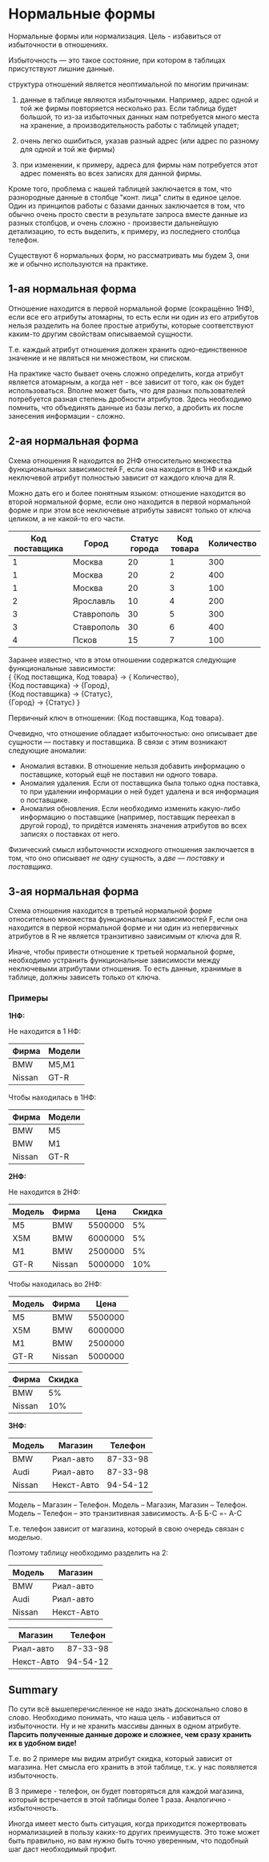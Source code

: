 # Нормальные формы

Нормальные формы или нормализация. Цель - избавиться от избыточности в отношениях.

Избыточность — это такое состояние, при котором в таблицах присутствуют лишние данные.

структура отношений является неоптимальной по многим причинам:

1. данные в таблице являются избыточными. Например, адрес одной и той же фирмы повторяется несколько раз. Если таблица будет большой, то из-за избыточных данных нам потребуется много места на хранение, а производительность работы с таблицей упадет;

2. очень легко ошибиться, указав разный адрес (или адрес по разному для одной и той же фирмы)

3. при изменении, к примеру, адреса для фирмы нам потребуется этот адрес поменять во всех записях для данной фирмы.

Кроме того, проблема с нашей таблицей заключается в том, что разнородные данные в столбце "конт. лица" слиты в единое целое. Один из принципов работы с базами данных заключается в том, что обычно очень просто свести в результате запроса вместе данные из разных столбцов, и очень сложно - произвести дальнейшую детализацию, то есть выделить, к примеру, из последнего столбца телефон.

Существуют 6 нормальных форм, но рассматривать мы будем 3, они же и обычно используются на практике.

## 1-ая нормальная форма

Отношение находится в первой нормальной форме (сокращённо 1НФ), если все его атрибуты атомарны, то есть если ни один из его атрибутов нельзя разделить на более простые атрибуты, которые соответствуют каким-то другим свойствам описываемой сущности.

Т.е. каждый атрибут отношения должен хранить одно-единственное значение и не являться ни множеством, ни списком.

На практике часто бывает очень сложно определить, когда атрибут является атомарным, а когда нет - все зависит от того, как он будет использоваться. Вполне может быть, что для разных пользователей потребуется разная степень дробности атрибутов. Здесь необходимо помнить, что объединять данные из базы легко, а дробить их после занесения информации - сложно.

## 2-ая нормальная форма

Схема отношения R находится во 2НФ относительно множества функциональных зависимостей F, если она находится в 1НФ и каждый неключевой атрибут полностью зависит от каждого ключа для R.

Можно дать его и более понятным языком: отношение находится во второй нормальной форме, если оно находится в первой нормальной форме и при этом все неключевые атрибуты зависят только от ключа целиком, а не какой-то его части.

| **Код поставщика** | **Город**  | **Статус города** | **Код товара** | **Количество** |
| ------------------ | ---------- | ----------------- | -------------- | -------------- |
| 1                  | Москва     | 20                | 1              | 300            |
| 1                  | Москва     | 20                | 2              | 400            |
| 1                  | Москва     | 20                | 3              | 100            |
| 2                  | Ярославль  | 10                | 4              | 200            |
| 3                  | Ставрополь | 30                | 5              | 300            |
| 3                  | Ставрополь | 30                | 6              | 400            |
| 4                  | Псков      | 15                | 7              | 100            |

Заранее известно, что в этом отношении содержатся следующие функциональные зависимости:  
{ {Код поставщика, Код товара} -> { Количество},  
{Код поставщика} -> {Город},  
{Код поставщика} -> {Статус},  
{Город} -> {Статус} }

Первичный ключ в отношении: {Код поставщика, Код товара}.

Очевидно, что отношение обладает избыточностью: оно описывает две сущности — поставку и поставщика. В связи с этим возникают следующие аномалии:

- Аномалия вставки. В отношение нельзя добавить информацию о поставщике, который ещё не поставил ни одного товара.
- Аномалия удаления. Если от поставщика была только одна поставка, то при удалении информации о ней будет удалена и вся информация о поставщике.
- Аномалия обновления. Если необходимо изменить какую-либо информацию о поставщике (например, поставщик переехал в другой город), то придётся изменять значения атрибутов во всех записях о поставках от него.

Физический смысл избыточности исходного отношения заключается в том, что оно описывает _не одну_ сущность, а _две_ — _поставку_ и _поставщика_.

## 3-ая нормальная форма

Схема отношения находится в третьей нормальной форме относительно множества функциональных зависимостей F, если она находится в первой нормальной форме и ни один из непервичных атрибутов в R не является транзитивно зависимым от ключа для R.

Иначе, чтобы привести отношение к третьей нормальной форме, необходимо устранить функциональные зависимости между неключевыми атрибутами отношения. То есть данные, хранимые в таблице, должны зависеть только от ключа.

### Примеры

**1НФ:**

Не находится в 1 НФ:

| Фирма  | Модели |
| ------ | ------ |
| BMW    | M5,M1  |
| Nissan | GT-R   |

Чтобы находилась в 1НФ:

| Фирма  | Модели |
| ------ | ------ |
| BMW    | M5     |
| BMW    | M1     |
| Nissan | GT-R   |

**2НФ:**

Не находится в 2НФ:

| **Модель** | **Фирма** | **Цена** | **Скидка** |
| ---------- | --------- | -------- | ---------- |
| M5         | BMW       | 5500000  | 5%         |
| X5M        | BMW       | 6000000  | 5%         |
| M1         | BMW       | 2500000  | 5%         |
| GT-R       | Nissan    | 5000000  | 10%        |

Чтобы находилась во 2НФ:

| **Модель** | **Фирма** | **Цена** |
| ---------- | --------- | -------- |
| M5         | BMW       | 5500000  |
| X5M        | BMW       | 6000000  |
| M1         | BMW       | 2500000  |
| GT-R       | Nissan    | 5000000  |

| Фирма  | Скидка |
| ------ | ------ |
| BMW    | 5%     |
| Nissan | 10%    |

**3НФ:**

| Модель | Магазин    | Телефон  |
| ------ | ---------- | -------- |
| BMW    | Риал-авто  | 87-33-98 |
| Audi   | Риал-авто  | 87-33-98 |
| Nissan | Некст-Авто | 94-54-12 |

Модель – Магазин – Телефон.
Модель – Магазин, Магазин – Телефон.
Модель – Телефон – это транзитивная зависимость. А-Б Б-С =- А-С

Т.е. телефон зависит от магазина, который в свою очередь связан с моделью.

Поэтому таблицу необходимо разделить на 2:

| Модель | Магазин    |
| ------ | ---------- |
| BMW    | Риал-авто  |
| Audi   | Риал-авто  |
| Nissan | Некст-Авто |

| Магазин    | Телефон  |
| ---------- | -------- |
| Риал-авто  | 87-33-98 |
| Некст-Авто | 94-54-12 |

## Summary

По сути всё вышеперечисленное не надо знать досконально слово в слово. Необходимо понимать, что наша цель - избавиться от избыточности. Ну и не хранить массивы данных в одном атрибуте. **Парсить полученные данные дороже и сложнее, чем сразу хранить их в удобном виде!**

Т.е. во 2 примере мы видим атрибут скидка, который зависит от магазина. Нет смысла его хранить в этой таблице, т.к. у нас появляется избыточность.

В 3 примере - телефон, он будет повторяться для каждой магазина, который встречается в этой таблицы более 1 раза. Аналогично - избыточность.

Иногда имеет место быть ситуация, когда приходится пожертвовать нормализацией в пользу каких-то других преимуществ. Это тоже может быть правильно, но вам нужно быть точно уверенным, что подобный шаг даст необходимый профит.

